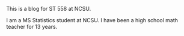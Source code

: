 This is a blog for ST 558 at NCSU.

I am a MS Statistics student at NCSU. I have been a high school math teacher for 13 years.
